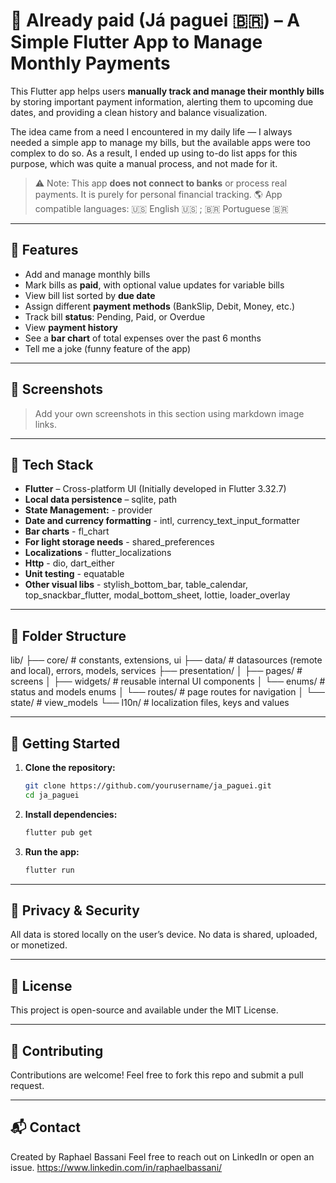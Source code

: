 # 💸 Already paid (Já paguei 🇧🇷) – A Simple Flutter App to Manage Monthly Payments

This Flutter app helps users **manually track and manage their monthly bills** by storing important payment information, alerting them to upcoming due dates, and providing a clean history and balance visualization.

The idea came from a need I encountered in my daily life — I always needed a simple app to manage my bills, but the available apps were too complex to do so. As a result, I ended up using to-do list apps for this purpose, which was quite a manual process, and not made for it.

> ⚠️ Note: This app **does not connect to banks** or process real payments. It is purely for personal financial tracking.
> 🌎 App compatible languages: 🇺🇸 English 🇺🇸 ; 🇧🇷 Portuguese 🇧🇷 

---

## 📱 Features

- Add and manage monthly bills
- Mark bills as **paid**, with optional value updates for variable bills
- View bill list sorted by **due date**
- Assign different **payment methods** (BankSlip, Debit, Money, etc.)
- Track bill **status**: Pending, Paid, or Overdue
- View **payment history**
- See a **bar chart** of total expenses over the past 6 months
- Tell me a joke (funny feature of the app)

---

## 📸 Screenshots

> Add your own screenshots in this section using markdown image links.

<!-- Example: -->
<!-- ![Bill List](screenshots/bill_list.png) -->
<!-- ![Add Bill](screenshots/add_bill.png) -->
<!-- ![Chart](screenshots/expenses_chart.png) -->

---

## 🧱 Tech Stack

- **Flutter** – Cross-platform UI (Initially developed in Flutter 3.32.7)
- **Local data persistence** – sqlite, path
- **State Management:** - provider
- **Date and currency formatting** - intl, currency_text_input_formatter
- **Bar charts** - fl_chart
- **For light storage needs** - shared_preferences
- **Localizations** - flutter_localizations
- **Http** - dio, dart_either
- **Unit testing** - equatable
- **Other visual libs** - stylish_bottom_bar, table_calendar, top_snackbar_flutter, modal_bottom_sheet, lottie, loader_overlay

---

## 📁 Folder Structure
lib/
├── core/ # constants, extensions, ui
├── data/ # datasources (remote and local), errors, models, services
├── presentation/
│ ├── pages/ # screens
│ ├── widgets/ # reusable internal UI components
│ └── enums/ # status and models enums
│ └── routes/ # page routes for navigation 
│ └── state/ # view_models 
└── l10n/ # localization files, keys and values

---

## 🚀 Getting Started

1. **Clone the repository:**

   ```bash
   git clone https://github.com/yourusername/ja_paguei.git
   cd ja_paguei
   
2. **Install dependencies:**
   
   ```bash
   flutter pub get
   
2. **Run the app:**
   
   ```bash
   flutter run

---

## 🔐 Privacy & Security
All data is stored locally on the user’s device.
No data is shared, uploaded, or monetized.

---

## 📄 License
This project is open-source and available under the MIT License.

---

## 🙌 Contributing
Contributions are welcome! Feel free to fork this repo and submit a pull request.

---

## 📬 Contact
Created by Raphael Bassani
Feel free to reach out on LinkedIn or open an issue. 
https://www.linkedin.com/in/raphaelbassani/


